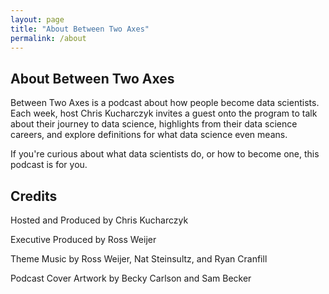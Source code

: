```yaml
---
layout: page
title: "About Between Two Axes"
permalink: /about
---
```


## About Between Two Axes

Between Two Axes is a podcast about how people become data scientists. Each week, host Chris Kucharczyk
invites a guest onto the program to talk about their journey to data science, highlights from their
data science careers, and explore definitions for what data science even means.

If you're curious about what data scientists do, or how to become one, this podcast is for you.

## Credits

Hosted and Produced by Chris Kucharczyk

Executive Produced by Ross Weijer

Theme Music by Ross Weijer, Nat Steinsultz, and Ryan Cranfill

Podcast Cover Artwork by Becky Carlson and Sam Becker
